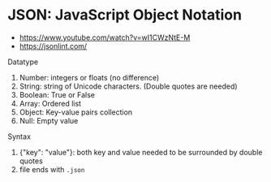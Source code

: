 # JSON: JavaScript Object Notation
- https://www.youtube.com/watch?v=wI1CWzNtE-M
- https://jsonlint.com/

Datatype
1. Number: integers or floats (no difference)
2. String: string of Unicode characters. (Double quotes are needed)
3. Boolean: True or False
4. Array: Ordered list
5. Object: Key-value pairs collection
6. Null: Empty value

Syntax
1. {"key": "value"}: both key and value needed to be surrounded by double quotes
2. file ends with `.json`
